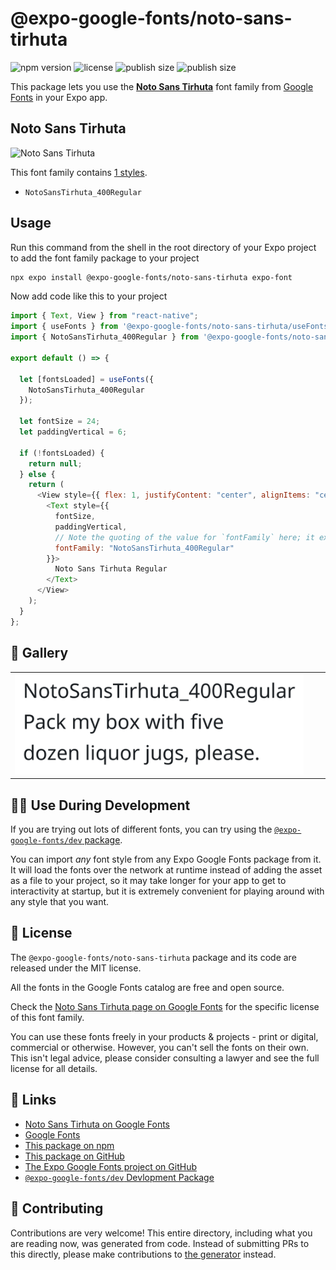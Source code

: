 # @expo-google-fonts/noto-sans-tirhuta

![npm version](https://flat.badgen.net/npm/v/@expo-google-fonts/noto-sans-tirhuta)
![license](https://flat.badgen.net/github/license/expo/google-fonts)
![publish size](https://flat.badgen.net/packagephobia/install/@expo-google-fonts/noto-sans-tirhuta)
![publish size](https://flat.badgen.net/packagephobia/publish/@expo-google-fonts/noto-sans-tirhuta)

This package lets you use the [**Noto Sans Tirhuta**](https://fonts.google.com/specimen/Noto+Sans+Tirhuta) font family from [Google Fonts](https://fonts.google.com/) in your Expo app.

## Noto Sans Tirhuta

![Noto Sans Tirhuta](./font-family.png)

This font family contains [1 styles](#-gallery).

- `NotoSansTirhuta_400Regular`

## Usage

Run this command from the shell in the root directory of your Expo project to add the font family package to your project

```sh
npx expo install @expo-google-fonts/noto-sans-tirhuta expo-font
```

Now add code like this to your project

```js
import { Text, View } from "react-native";
import { useFonts } from '@expo-google-fonts/noto-sans-tirhuta/useFonts';
import { NotoSansTirhuta_400Regular } from '@expo-google-fonts/noto-sans-tirhuta/400Regular';

export default () => {

  let [fontsLoaded] = useFonts({
    NotoSansTirhuta_400Regular
  });

  let fontSize = 24;
  let paddingVertical = 6;

  if (!fontsLoaded) {
    return null;
  } else {
    return (
      <View style={{ flex: 1, justifyContent: "center", alignItems: "center" }}>
        <Text style={{
          fontSize,
          paddingVertical,
          // Note the quoting of the value for `fontFamily` here; it expects a string!
          fontFamily: "NotoSansTirhuta_400Regular"
        }}>
          Noto Sans Tirhuta Regular
        </Text>
      </View>
    );
  }
};
```

## 🔡 Gallery


||||
|-|-|-|
|![NotoSansTirhuta_400Regular](./400Regular/NotoSansTirhuta_400Regular.ttf.png)||||


## 👩‍💻 Use During Development

If you are trying out lots of different fonts, you can try using the [`@expo-google-fonts/dev` package](https://github.com/expo/google-fonts/tree/master/font-packages/dev#readme).

You can import _any_ font style from any Expo Google Fonts package from it. It will load the fonts over the network at runtime instead of adding the asset as a file to your project, so it may take longer for your app to get to interactivity at startup, but it is extremely convenient for playing around with any style that you want.


## 📖 License

The `@expo-google-fonts/noto-sans-tirhuta` package and its code are released under the MIT license.

All the fonts in the Google Fonts catalog are free and open source.

Check the [Noto Sans Tirhuta page on Google Fonts](https://fonts.google.com/specimen/Noto+Sans+Tirhuta) for the specific license of this font family.

You can use these fonts freely in your products & projects - print or digital, commercial or otherwise. However, you can't sell the fonts on their own. This isn't legal advice, please consider consulting a lawyer and see the full license for all details.

## 🔗 Links

- [Noto Sans Tirhuta on Google Fonts](https://fonts.google.com/specimen/Noto+Sans+Tirhuta)
- [Google Fonts](https://fonts.google.com/)
- [This package on npm](https://www.npmjs.com/package/@expo-google-fonts/noto-sans-tirhuta)
- [This package on GitHub](https://github.com/expo/google-fonts/tree/master/font-packages/noto-sans-tirhuta)
- [The Expo Google Fonts project on GitHub](https://github.com/expo/google-fonts)
- [`@expo-google-fonts/dev` Devlopment Package](https://github.com/expo/google-fonts/tree/master/font-packages/dev)

## 🤝 Contributing

Contributions are very welcome! This entire directory, including what you are reading now, was generated from code. Instead of submitting PRs to this directly, please make contributions to [the generator](https://github.com/expo/google-fonts/tree/master/packages/generator) instead.
